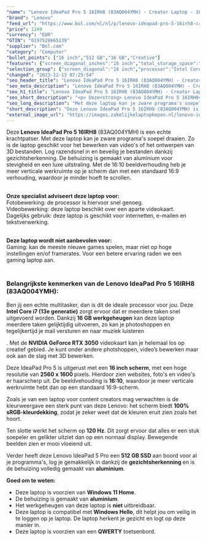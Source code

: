 ```yaml
---
"name": "Lenovo IdeaPad Pro 5 16IRH8 (83AQ004YMH) - Creator Laptop - 16 inch"
"brand": "Lenovo"
"feed_url": "https://www.bol.com/nl/nl/p/lenovo-ideapad-pro-5-16irh8-creator-laptop-16-inch/9300000151986224"
"price": 1249
"currency": "EUR"
"GTIN": "0197528665139"
"supplier": "Bol.com"
"category": "Computer"
"bullet_points": ["16 inch","512 GB","16 GB","Creative"]
"features": {"screen_diagonal_inches":"16 inch","total_storage_space":"512 GB","memory_size":"16 GB","purpose_laptop":"Creative"}
"selection_group": {"screen_diagonal":"16 inch","processor":"Intel Core i7","changed_price_past_3_days":false,"product_family":"Ideapad"}
"changed": "2023-12-13 07:25:54"
"seo_header_title": "Lenovo IdeaPad Pro 5 16IRH8 (83AQ004YMH) - Creator Laptop - 16 inch"
"seo_meta_description": "Lenovo IdeaPad Pro 5 16IRH8 (83AQ004YMH) - Creator Laptop - 16 inch"
"seo_h1_title": "Lenovo IdeaPad Pro 5 16IRH8 (83AQ004YMH) - Creator Laptop - 16 inch"
"seo_short_description": "<p> Deze<strong> Lenovo IdeaPad Pro 5 16IRH8</strong> (83AQ004YMH)<strong> </strong>is een echte krachtpatser."
"seo_long_description": "Met deze laptop kan je zware programa's soepel draaien. Zo is de laptop geschikt voor het bewerken van video's of het ontwerpen van 3D bestanden. Log razendsnel in en beveilig je bestanden dankzij gezichtsherkenning. De behuizing is gemaakt van aluminium voor stevigheid en een luxe uitstraling. Met de 16:10 beeldverhouding heb je meer verticale werkruimte op je scherm dan met een standaard 16:9 verhouding, waardoor je minder hoeft te scrollen. </p> <p> <br /><strong>Onze specialist adviseert deze laptop voor:</strong><br />Fotobewerking: de processor is hiervoor snel genoeg. <br />Videobewerking: deze laptop beschikt over een aparte videokaart. <br />Dagelijks gebruik: deze laptop is geschikt voor internetten, e-mailen en tekstverwerking. </p> <p> <br /><strong>Deze laptop wordt niet aanbevolen voor:</strong><br />Gaming: kan de meeste nieuwe games spelen, maar niet op hoge instellingen en/of framerates. Voor een betere ervaring raden we een gaming laptop aan. </p> <h3><br />Belangrijkste kenmerken van de Lenovo IdeaPad Pro 5 16IRH8 (83AQ004YMH):</h3> <p> Ben jij een echte multitasker, dan is dit de ideale processor voor jou. Deze <strong>Intel Core i7 (13e generatie)</strong> zorgt ervoor dat er meerdere taken snel uitgevoerd worden. Dankzij <strong>16 GB werkgeheugen</strong> kan deze laptop meerdere taken gelijktijdig uitvoeren, zo kan je photoshoppen en tegelijkertijd je mail versturen en naar muziek luisteren </p> <p> . Met de <strong>NVIDIA GeForce RTX 3050</strong> videokaart kan je helemaal los op creatief gebied. Je kunt onder andere photshoppen, video’s bewerken maar ook aan de slag met 3D bewerken. </p> <p> Deze IdeaPad Pro 5 is uitgerust met een <strong>16 inch scherm</strong>, met een hoge resolutie van <strong>2560 x 1600 </strong>pixels. Hierdoor zien websites, foto's en video's er haarscherp uit. De beeldvehouding is <strong>16:10</strong>, waardoor je meer verticale werkruimte hebt dan op een standaard 16:9-scherm. </p> <p> Zoals je van een laptop voor content creators mag verwachten is de kleurweergave een sterk punt van deze Lenovo: het scherm biedt <strong>100% sRGB-kleurdekking</strong>, zodat je zeker weet dat de kleuren eruit zien zoals het hoort. </p> <p> Ten slotte werkt het scherm op <strong>120 Hz</strong>. Dit zorgt ervoor dat alles er een stuk soepeler en gelikter uitziet dan op een normaal display. Bewegende beelden zien er mooi vloeiend uit.  </p> <p> Verder heeft deze Lenovo IdeaPad 5 Pro een <strong>512 GB SSD </strong>aan boord voor al je programma's, log je gemakkelijk in dankzij de <strong>gezichtsherkenning </strong>en is de behuizing volledig gemaakt van <strong>aluminium</strong>. </p> <p> <strong>Goed om te weten:</strong> </p> <ul> <li>Deze laptop is voorzien van <strong>Windows 11 Home</strong>. </li> <li>De behuizing is gemaakt van <strong>aluminium</strong>. </li> <li>Het werkgeheugen van deze laptop is <strong>niet </strong>uitbreidbaar. </li> <li>Deze laptop is compatibel met <strong>Windows Hello</strong>, dit helpt jou om veilig in te loggen op je laptop. De laptop herkent je gezicht en logt op deze manier in. </li> <li>Deze laptop is voorzien van een <strong>QWERTY</strong> toetsenbord. </li> </ul>"
"short_description": "Deze Lenovo IdeaPad Pro 5 16IRH8 (83AQ004YMH) is een echte krachtpatser. Met deze laptop kan je zware programa's soepel draaien. Zo is de laptop geschikt voor het bewerken van video's of het ontwerpen van 3D bestanden. Log razendsnel in en beveilig je bestanden dankzij gezichtsherkenning. De behuizing is gemaakt van aluminium voor stevigheid en een luxe uitstraling. Met de 16:10 beeldverhouding heb je meer verticale werkruimte op je scherm dan met een standaard 16:9 verhouding, waardoor je minder hoeft te scrollen. Onze specialist adviseert deze laptop voor: Fotobewerking: de processor is hiervoor snel genoeg. Videobewerking: deze laptop beschikt over een aparte videokaart. Dagelijks gebruik: deze laptop is geschikt voor internetten, e-mailen en tekstverwerking. Deze laptop wordt niet aanbevolen voor: Gaming: kan de meeste nieuwe games spelen, maar niet op hoge instellingen en/of framerates. Voor een betere ervaring raden we een gaming laptop aan. Belangrijkste kenmerken van de Lenovo IdeaPad Pro 5 16IRH8 (83AQ004YMH): Ben jij een echte multitasker, dan is dit de ideale processor voor jou. Deze Intel Core i7 (13e generatie) zorgt ervoor dat er meerdere taken snel uitgevoerd worden. Dankzij 16 GB werkgeheugen kan deze laptop meerdere taken gelijktijdig uitvoeren, zo kan je photoshoppen en tegelijkertijd je mail versturen en naar muziek luisteren . Met de NVIDIA GeForce RTX 3050 videokaart kan je helemaal los op creatief gebied. Je kunt onder andere photshoppen, video’s bewerken maar ook aan de slag met 3D bewerken. Deze IdeaPad Pro 5 is uitgerust met een 16 inch scherm, met een hoge resolutie van 2560 x 1600 pixels. Hierdoor zien websites, foto's en video's er haarscherp uit. De beeldvehouding is 16:10, waardoor je meer verticale werkruimte hebt dan op een standaard 16:9-scherm. Zoals je van een laptop voor content creators mag verwachten is de kleurweergave een sterk punt van deze Lenovo: het scherm biedt 100% sRGB-kleurdekking, zodat je zeker weet dat de kleuren eruit zien zoals het hoort. Ten slotte werkt het scherm op 120 Hz. Dit zorgt ervoor dat alles er een stuk soepeler en gelikter uitziet dan op een normaal display. Bewegende beelden zien er mooi vloeiend uit. Verder heeft deze Lenovo IdeaPad 5 Pro een 512 GB SSD aan boord voor al je programma's, log je gemakkelijk in dankzij de gezichtsherkenning en is de behuizing volledig gemaakt van aluminium. Goed om te weten: Deze laptop is voorzien van Windows 11 Home. De behuizing is gemaakt van aluminium. Het werkgeheugen van deze laptop is niet uitbreidbaar. Deze laptop is compatibel met Windows Hello, dit helpt jou om veilig in te loggen op je laptop. De laptop herkent je gezicht en logt op deze manier in. Deze laptop is voorzien van een QWERTY toetsenbord."
"external_image_url": "https://images.zakelijkelaptopkopen.nl/lenovo-ideapad-pro-5-16irh8-creator-laptop-16-inch.webp"
---
```


<p> Deze<strong> Lenovo IdeaPad Pro 5 16IRH8</strong> (83AQ004YMH)<strong> </strong>is een echte krachtpatser. Met deze laptop kan je zware programa's soepel draaien. Zo is de laptop geschikt voor het bewerken van video's of het ontwerpen van 3D bestanden. Log razendsnel in en beveilig je bestanden dankzij gezichtsherkenning. De behuizing is gemaakt van aluminium voor stevigheid en een luxe uitstraling. Met de 16:10 beeldverhouding heb je meer verticale werkruimte op je scherm dan met een standaard 16:9 verhouding, waardoor je minder hoeft te scrollen. </p> <p> <br /><strong>Onze specialist adviseert deze laptop voor:</strong><br />Fotobewerking: de processor is hiervoor snel genoeg.<br />Videobewerking: deze laptop beschikt over een aparte videokaart.<br />Dagelijks gebruik: deze laptop is geschikt voor internetten, e-mailen en tekstverwerking. </p> <p> <br /><strong>Deze laptop wordt niet aanbevolen voor:</strong><br />Gaming: kan de meeste nieuwe games spelen, maar niet op hoge instellingen en/of framerates. Voor een betere ervaring raden we een gaming laptop aan. </p> <h3><br />Belangrijkste kenmerken van de Lenovo IdeaPad Pro 5 16IRH8 (83AQ004YMH):</h3> <p> Ben jij een echte multitasker, dan is dit de ideale processor voor jou. Deze <strong>Intel Core i7 (13e generatie)</strong> zorgt ervoor dat er meerdere taken snel uitgevoerd worden. Dankzij <strong>16 GB werkgeheugen</strong> kan deze laptop meerdere taken gelijktijdig uitvoeren, zo kan je photoshoppen en tegelijkertijd je mail versturen en naar muziek luisteren </p> <p> . Met de <strong>NVIDIA GeForce RTX 3050</strong> videokaart kan je helemaal los op creatief gebied. Je kunt onder andere photshoppen, video’s bewerken maar ook aan de slag met 3D bewerken. </p> <p> Deze IdeaPad Pro 5 is uitgerust met een <strong>16 inch scherm</strong>, met een hoge resolutie van <strong>2560 x 1600 </strong>pixels. Hierdoor zien websites, foto's en video's er haarscherp uit. De beeldvehouding is <strong>16:10</strong>, waardoor je meer verticale werkruimte hebt dan op een standaard 16:9-scherm. </p> <p> Zoals je van een laptop voor content creators mag verwachten is de kleurweergave een sterk punt van deze Lenovo: het scherm biedt <strong>100% sRGB-kleurdekking</strong>, zodat je zeker weet dat de kleuren eruit zien zoals het hoort. </p> <p> Ten slotte werkt het scherm op <strong>120 Hz</strong>. Dit zorgt ervoor dat alles er een stuk soepeler en gelikter uitziet dan op een normaal display. Bewegende beelden zien er mooi vloeiend uit.  </p> <p> Verder heeft deze Lenovo IdeaPad 5 Pro een <strong>512 GB SSD </strong>aan boord voor al je programma's, log je gemakkelijk in dankzij de <strong>gezichtsherkenning </strong>en is de behuizing volledig gemaakt van <strong>aluminium</strong>. </p> <p> <strong>Goed om te weten:</strong> </p> <ul> <li>Deze laptop is voorzien van <strong>Windows 11 Home</strong>.</li> <li>De behuizing is gemaakt van <strong>aluminium</strong>.</li> <li>Het werkgeheugen van deze laptop is <strong>niet </strong>uitbreidbaar.</li> <li>Deze laptop is compatibel met <strong>Windows Hello</strong>, dit helpt jou om veilig in te loggen op je laptop. De laptop herkent je gezicht en logt op deze manier in.</li> <li>Deze laptop is voorzien van een <strong>QWERTY</strong> toetsenbord.</li> </ul>
